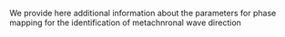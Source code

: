 We provide here additional information about the parameters for phase mapping for the identification of metachnronal wave direction

